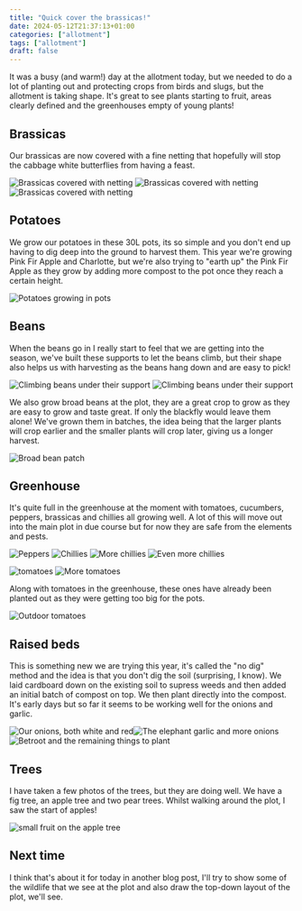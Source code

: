 ```yaml
---
title: "Quick cover the brassicas!"
date: 2024-05-12T21:37:13+01:00
categories: ["allotment"]
tags: ["allotment"]
draft: false
---
```


It was a busy (and warm!) day at the allotment today, but we needed to do a lot of planting out and protecting crops from birds and slugs,
but the allotment is taking shape.
It's great to see plants starting to fruit, areas clearly defined and the greenhouses empty of young plants!

## Brassicas
Our brassicas are now covered with a fine netting that hopefully will stop the cabbage white butterflies from having a feast.

![Brassicas covered with netting](brassica-net-1.png) ![Brassicas covered with netting](brassica-net-2.png) ![Brassicas covered with netting](brassica-net-3.png)

## Potatoes
We grow our potatoes in these 30L pots, its so simple and you don't end up having to dig deep into the ground to harvest them.
This year we're growing Pink Fir Apple and Charlotte, but we're also trying to "earth up" the Pink Fir Apple as they grow
by adding more compost to the pot once they reach a certain height.

![Potatoes growing in pots](potatoes.png)

## Beans
When the beans go in I really start to feel that we are getting into the season, we've built these supports to let the 
beans climb, but their shape also helps us with harvesting as the beans hang down and are easy to pick!

![Climbing beans under their support](climbing-beans.png) ![Climbing beans under their support](climbing-beans-2.png)

We also grow broad beans at the plot, they are a great crop to grow as they are easy to grow and taste great.
If only the blackfly would leave them alone! We've grown them in batches, the idea being that the larger plants will 
crop earlier and the smaller plants will crop later, giving us a longer harvest.

![Broad bean patch](broad-beans.png)

## Greenhouse
It's quite full in the greenhouse at the moment with tomatoes, cucumbers, peppers, brassicas and chillies all growing 
well. A lot of this will move out into the main plot in due course but for now they are safe from the elements and pests.

![Peppers](peppers.png) ![Chillies](chillies.png) ![More chillies](chillies-2.png) ![Even more chillies](chillies-3.png)


![tomatoes](tomatoes.png) ![More tomatoes](tomatoes-2.png)

Along with tomatoes in the greenhouse, these ones have already been planted out as they were getting too big for the pots.

![Outdoor tomatoes](tomatoes-3.png)

## Raised beds
This is something new we are trying this year, it's called the "no dig"
method and the idea is that you don't dig the soil (surprising, I know). We laid cardboard down on the existing soil to
supress weeds and then added an initial batch of compost on top. We then plant directly into the compost. It's early days
but so far it seems to be working well for the onions and garlic.

![Our onions, both white and red](onions.png)![The elephant garlic and more onions](garlic.png)![Betroot and the remaining things to plant](still-to-plant.png)

## Trees
I have taken a few photos of the trees, but they are doing well. We have a fig tree, an apple tree and two pear trees.
Whilst walking around the plot, I saw the start of apples!

![small fruit on the apple tree](apples.png)

## Next time
I think that's about it for today
in another blog post, I'll try
to show some of the wildlife that we see at the plot and also draw the top-down layout of the plot,
we'll see.